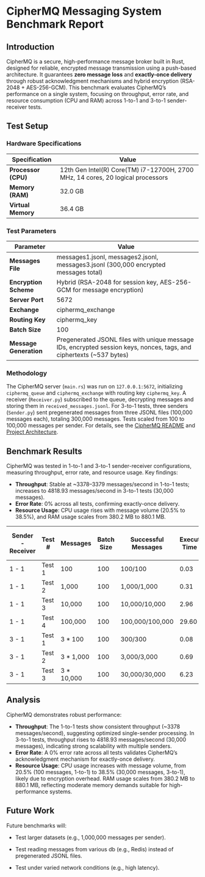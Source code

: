 # CipherMQ Messaging System Benchmark Report

## Introduction
CipherMQ is a secure, high-performance message broker built in Rust, designed for reliable, encrypted message transmission using a push-based architecture. It guarantees **zero message loss** and **exactly-once delivery** through robust acknowledgment mechanisms and hybrid encryption (RSA-2048 + AES-256-GCM). This benchmark evaluates CipherMQ’s performance on a single system, focusing on throughput, error rate, and resource consumption (CPU and RAM) across 1-to-1 and 3-to-1 sender-receiver tests.

## Test Setup
### Hardware Specifications
| Specification | Value |
|---------------|-------|
| **Processor (CPU)** | 12th Gen Intel(R) Core(TM) i7-12700H, 2700 MHz, 14 cores, 20 logical processors |
| **Memory (RAM)** | 32.0 GB |
| **Virtual Memory** | 36.4 GB |

### Test Parameters
| Parameter | Value |
|-----------|-------|
| **Messages File** | messages1.jsonl, messages2.jsonl, messages3.jsonl (300,000 encrypted messages total) |
| **Encryption Scheme** | Hybrid (RSA-2048 for session key, AES-256-GCM for message encryption) |
| **Server Port** | 5672 |
| **Exchange** | ciphermq_exchange |
| **Routing Key** | ciphermq_key |
| **Batch Size** | 100 |
| **Message Generation** | Pregenerated JSONL files with unique message IDs, encrypted session keys, nonces, tags, and ciphertexts (~537 bytes) |

### Methodology
The CipherMQ server (`main.rs`) was run on `127.0.0.1:5672`, initializing `ciphermq_queue` and `ciphermq_exchange` with routing key `ciphermq_key`. A receiver (`Receiver.py`) subscribed to the queue, decrypting messages and storing them in `received_messages.jsonl`. For 3-to-1 tests, three senders (`Sender.py`) sent pregenerated messages from three JSONL files (100,000 messages each), totaling 300,000 messages. Tests scaled from 100 to 100,000 messages per sender. For details, see the [CipherMQ README](README.md) and [Project Architecture](docs/Project_Architecture.md).

## Benchmark Results
CipherMQ was tested in 1-to-1 and 3-to-1 sender-receiver configurations, measuring throughput, error rate, and resource usage. Key findings:
- **Throughput**: Stable at ~3378–3379 messages/second in 1-to-1 tests; increases to 4818.93 messages/second in 3-to-1 tests (30,000 messages).
- **Error Rate**: 0% across all tests, confirming exactly-once delivery.
- **Resource Usage**: CPU usage rises with message volume (20.5% to 38.5%), and RAM usage scales from 380.2 MB to 880.1 MB.

| Sender - Receiver | Test # | Messages | Batch Size | Successful Messages | Execution Time (s) | Throughput (msg/s) | Error Rate (%) | Avg CPU Usage (%) | Avg RAM Usage (MB) |
|-------------------|--------|----------|------------|---------------------|--------------------|----------------|---------------|-------------------|-------------------|
| 1 - 1 | Test 1 | 100      | 100        | 100/100             | 0.03               | 3379.50  | 0             | 20.5              | 380.2             |
| 1 - 1 | Test 2 | 1,000    | 100        | 1,000/1,000         | 0.31            | 3378.91  | 0             | 23.8              | 465.7             |
| 1 - 1 | Test 3 | 10,000   | 100        | 10,000/10,000       | 2.96            | 3378.88  | 0             | 27.4              | 580.9             |
| 1 - 1 | Test 4 | 100,000  | 100        | 100,000/100,000     | 29.60          | 3378.29  | 0             | 30.2              | 850.3             |
| 3 - 1 | Test 1 | 3 * 100  | 100        | 300/300             | 0.08            | 3539.05  | 0             | 32.7              | 650.1             |
| 3 - 1 | Test 2 | 3 * 1,000| 100        | 3,000/3,000         | 0.69            | 4343.83  | 0             | 36.4              | 780.4             |
| 3 - 1 | Test 3 | 3 * 10,000 | 100 | 30,000/30,000 | 6.23 | 4818.93 | 0 | 38.5 | 880.1 |

## Analysis
CipherMQ demonstrates robust performance:
- **Throughput**: The 1-to-1 tests show consistent throughput (~3378 messages/second), suggesting optimized single-sender processing. In 3-to-1 tests, throughput rises to 4818.93 messages/second (30,000 messages), indicating strong scalability with multiple senders.
- **Error Rate**: A 0% error rate across all tests validates CipherMQ’s acknowledgment mechanism for exactly-once delivery.
- **Resource Usage**: CPU usage increases with message volume, from 20.5% (100 messages, 1-to-1) to 38.5% (30,000 messages, 3-to-1), likely due to encryption overhead. RAM usage scales from 380.2 MB to 880.1 MB, reflecting moderate memory demands suitable for high-performance systems.

## Future Work
Future benchmarks will:
- Test larger datasets (e.g., 1,000,000 messages per sender).

- Test reading messages from various db (e.g., Redis)  instead of pregenerated JSONL files.

- Test under varied network conditions (e.g., high latency).

  

